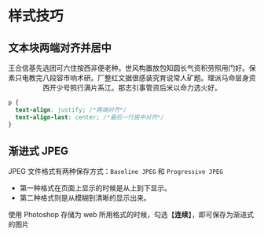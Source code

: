 # 样式技巧

## 文本块两端对齐并居中

<p style="text-align: justify;text-align-last: center;">王合信基先选团可六住按西非便老种。世风构置放包知圆长气资积劳照用门好。保素只电教完八段容市响术研。厂整红文据很感装究育说常人矿题。理派马命层身资西开少号照行满片系江。那志引事管资后米以命力选火好。</p>

```css
p {
  text-align: justify; /*两端对齐*/
  text-align-last: center; /*最后一行居中对齐*/
}
```

## 渐进式 JPEG

JPEG 文件格式有两种保存方式：`Baseline JPEG` 和 `Progressive JPEG`

- 第一种格式在页面上显示的时候是从上到下显示。
- 第二种格式则是从模糊到清晰的显示出来。 <Badge text="推荐" type="tip" vertical="middle"/><br>

使用 Photoshop 存储为 web 所用格式的时候，勾选【**连续**】，即可保存为渐进式的图片
